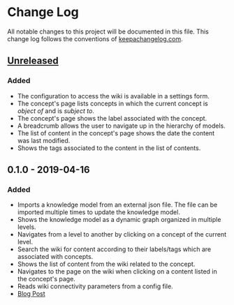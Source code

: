 # Change Log
All notable changes to this project will be documented in this file. This change log follows the conventions of [keepachangelog.com](http://keepachangelog.com/).

## [Unreleased]
### Added
- The configuration to access the wiki is available in a settings form.
- The concept's page lists concepts in which the current concept is _object of_ and is _subject to_.
- The concept's page shows the label associated with the concept.
- A breadcrumb allows the user to navigate up in the hierarchy of models.
- The list of content in the concept's page shows the date the content was last modified.
- Shows the tags associated to the content in the list of contents.

## 0.1.0 - 2019-04-16
### Added
- Imports a knowledge model from an external json file. The file can be imported multiple times to update the knowledge model.
- Shows the knowledge model as a dynamic graph organized in multiple levels.
- Navigates from a level to another by clicking on a concept of the current level.
- Search the wiki for content according to their labels/tags which are associated with concepts.
- Shows the list of content from the wiki related to the concept.
- Navigates to the page on the wiki when clicking on a content listed in the concept's page.
- Reads wiki connectivity parameters from a config file.
- [Blog Post](http://www.hildeberto.com/klakes/jekyll/update/2019/04/16/minimal-viable-product.html)

[Unreleased]: https://github.com/your-name/klakes/compare/0.1.0...HEAD
